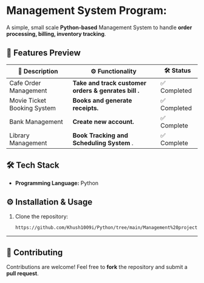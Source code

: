 # Management System Program: 

A simple, small scale **Python-based**  Management System to handle **order processing, billing, inventory tracking**.



## 🚀 Features Preview

| 📝 Description             | ⚙️ Functionality                                        | 🛠️ Status |
|---------------------------- |----------------                                         |------------     |
| Cafe Order Management       | **Take and track customer orders & genrates bill .**    | ✅ Completed   |
| Movie Ticket Booking System | **Books  and generate receipts.**                       | ✅ Completed |
| Bank Management             | **Create new account.**                                 | ✅ Complete |
| Library Management          | **Book Tracking and Scheduling System**  .              | ✅ Complete |

## 🛠️ Tech Stack
- **Programming Language:** Python  

## ⚙️ Installation & Usage
1. Clone the repository:  
   ```sh
   https://github.com/Khush1009i/Python/tree/main/Management%20projects%20using%20python.git

---


## 🤝 Contributing
Contributions are welcome! Feel free to **fork** the repository and submit a **pull request**.
   
